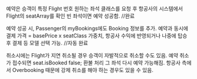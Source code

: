 

예약은 승객이 특정 Flight 번호 원하는 좌석 클래스를 요청 후 
항공사의 시스템에서 Flight의 seatArray를 확인 빈 좌석이면 예약 성공함.
//완료

예약 성공 시, Passenger의 myBookings에도 Booking 정보를 추가. 
예약과 동시에 결제 가격 = basePrice x seatClass 가중치, 
항공사 수익에 반영되거나 나중에 탑승 후 결제 등 모델 선택 가능.
//자동 완료



취소시에는 Flight가 지연 취소될 경우 승객이 자발적으로 취소할 수도 있음. 
예약 취소가 접수되면 seat.isBooked false; 환불 처리 그 좌석 다시 예약 가능해짐. 
항공사 측에서 Overbooking 때문에 강제 취소를 해야 하는 경우도 있을 수 있음.